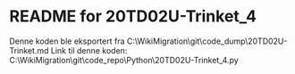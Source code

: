# README for 20TD02U-Trinket_4
Denne koden ble eksportert fra C:\WikiMigration\git\code_dump\20TD02U-Trinket.md
Link til denne koden: C:\WikiMigration\git\code_repo\Python\20TD02U-Trinket_4.py
